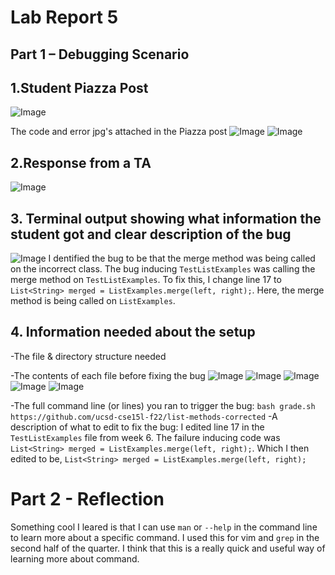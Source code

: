# Lab Report 5
## Part 1 – Debugging Scenario


## 1.Student Piazza Post 
![Image](studentpiazzaa.jpg)


The code and error jpg's attached in the Piazza post
![Image](studenterrorcode.jpg)
![Image](studenterror.jpg)




## 2.Response from a TA 
![Image](piazza.jpg)

## 3.  Terminal output showing what information the student got and clear description of the bug
![Image](fixbug.jpg)
I dentified the bug to be that the merge method was being called on the incorrect class. The bug inducing `TestListExamples` was  calling the merge method on `TestListExamples`. To fix this, I change line 17 to ` List<String> merged = ListExamples.merge(left, right);`. Here, the merge method is being called on `ListExamples`. 


## 4. Information needed about the setup
-The file & directory structure needed

-The contents of each file before fixing the bug
![Image](testlist.jpg)
![Image](grade.jpg)
![Image](list-examples-grader.jpg)
![Image](Server.jpg)
![Image](listexamples.jpg)




-The full command line (or lines) you ran to trigger the bug: `bash grade.sh https://github.com/ucsd-cse15l-f22/list-methods-corrected`
-A description of what to edit to fix the bug: I edited line 17 in the `TestListExamples`  file from week 6. The failure inducing code was `List<String> merged = ListExamples.merge(left, right);`. Which I then edited to be, `List<String> merged = ListExamples.merge(left, right);`

# Part 2 - Reflection 
Something cool I leared is that I can use `man` or `--help` in the command line to learn more about a specific command. I used this for vim and `grep` in the second half of the quarter. I think that this is a really quick and useful way of learning more about command. 
